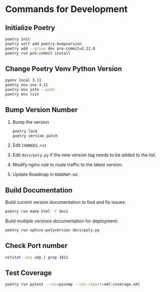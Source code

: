 # Commands for Development

## Initialize Poetry

```bash
poetry init
poetry self add poetry-bumpversion
poetry add --group dev pre-commit=2.21.0
poetry run pre-commit install
```

## Change Poetry Venv Python Version

```bash
pyenv local 3.11
poetry env use 3.11
poetry env info --path
poetry env list
```

## Bump Version Number

1. Bump the version

   ```bash
   poetry lock
   poetry version patch
   ```

1. Edit `CHANGES.rst`

1. Edit `docs/poly.py` if the new version tag needs to be added to the list.

1. Modify nginx rule to route traffic to the latest version.

1. Update Roadmap in `ROADMAP.md`.

## Build Documentation

Build current version documentation to find and fix issues:

```bash
poetry run make html -C docs
```

Build multiple versions documentation for deployment:

```bash
poetry run sphinx-polyversion docs/poly.py
```

## Check Port number

```bash
netstat -anp udp | grep 1611
```

## Test Coverage

```bash
poetry run pytest --cov=pysnmp --cov-report=xml:coverage.xml
```
